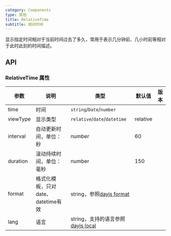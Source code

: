 ```yaml
---
category: Components
type: 其他
title: RelativeTime
subtitle: 相对时间
---
```


显示指定时间相对于当前时间过去了多久，常用于表示几分钟前、几小时前等相对于此时此刻的时间描述。

## API

### RelativeTime 属性

| 参数                | 说明                        | 类型                                                                          | 默认值      | 版本 |
|-------------------|---------------------------|-----------------------------------------------------------------------------|----------| --- |
| time            | 时间            | `string`/`Date`/`number`                                                    |          |  |
| viewType  | 显示类型 | `relative`/`date`/`datetime`                                                | relative |  |
| interval  | 自动更新时间，单位：秒               | number                                                                      | 60       |  |
| duration          | 滚动持续时间，单位：毫秒              | number                                                                      | 150      |  |
| format               | 格式化模板，只对date、datetime有效                 | string，参照[dayjs format](https://day.js.org/docs/en/parse/string-format)     |          |  |
| lang             | 语言             | string，支持的语言参照[dayjs local](https://github.com/iamkun/dayjs/tree/dev/src/locale) |          |  |
